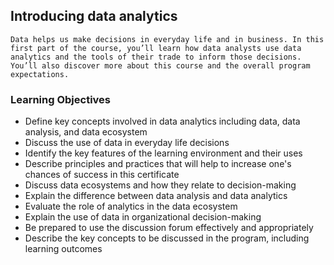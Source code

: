 ## Introducing data analytics

```Data helps us make decisions in everyday life and in business. In this first part of the course, you’ll learn how data analysts use data analytics and the tools of their trade to inform those decisions. You’ll also discover more about this course and the overall program expectations.```

### Learning Objectives

* Define key concepts involved in data analytics including data, data analysis, and data ecosystem
* Discuss the use of data in everyday life decisions
* Identify the key features of the learning environment and their uses
* Describe principles and practices that will help to increase one's chances of success in this certificate
* Discuss data ecosystems and how they relate to decision-making
* Explain the difference between data analysis and data analytics
* Evaluate the role of analytics in the data ecosystem
* Explain the use of data in organizational decision-making
* Be prepared to use the discussion forum effectively and appropriately
* Describe the key concepts to be discussed in the program, including learning outcomes
